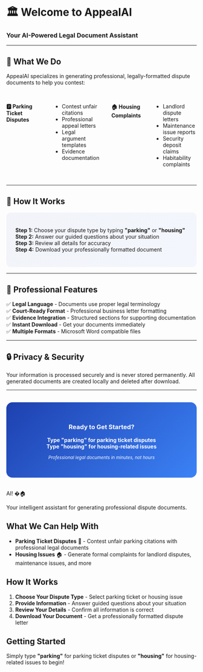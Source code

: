 # 🏛️ Welcome to AppealAI

### Your AI-Powered Legal Document Assistant

---

## 🎯 **What We Do**

AppealAI specializes in generating professional, legally-formatted dispute documents to help you contest:

<div style="display: flex; gap: 2rem; margin: 2rem 0;">

**🅿️ Parking Ticket Disputes**
- Contest unfair citations
- Professional appeal letters
- Legal argument templates
- Evidence documentation

**🏠 Housing Complaints**
- Landlord dispute letters
- Maintenance issue reports
- Security deposit claims
- Habitability complaints

</div>

---

## 🚀 **How It Works**

<div style="background: linear-gradient(135deg, rgba(30, 64, 175, 0.05) 0%, rgba(59, 130, 246, 0.05) 100%); padding: 1.5rem; border-radius: 12px; margin: 1rem 0;">

**Step 1:** Choose your dispute type by typing **"parking"** or **"housing"**  
**Step 2:** Answer our guided questions about your situation  
**Step 3:** Review all details for accuracy  
**Step 4:** Download your professionally formatted document  

</div>

---

## 💼 **Professional Features**

✅ **Legal Language** - Documents use proper legal terminology  
✅ **Court-Ready Format** - Professional business letter formatting  
✅ **Evidence Integration** - Structured sections for supporting documentation  
✅ **Instant Download** - Get your documents immediately  
✅ **Multiple Formats** - Microsoft Word compatible files  

---

## 🔒 **Privacy & Security**

Your information is processed securely and is never stored permanently. All generated documents are created locally and deleted after download.

---

<div style="text-align: center; margin: 2rem 0; padding: 2rem; background: linear-gradient(135deg, #1e40af 0%, #3b82f6 100%); color: white; border-radius: 16px;">

### Ready to Get Started?

**Type "parking" for parking ticket disputes**  
**Type "housing" for housing-related issues**

<small>*Professional legal documents in minutes, not hours*</small>

</div>AI! �🏠

Your intelligent assistant for generating professional dispute documents.

## What We Can Help With

- **Parking Ticket Disputes** 🎫 - Contest unfair parking citations with professional legal documents
- **Housing Issues** 🏠 - Generate formal complaints for landlord disputes, maintenance issues, and more

## How It Works

1. **Choose Your Dispute Type** - Select parking ticket or housing issue
2. **Provide Information** - Answer guided questions about your situation  
3. **Review Your Details** - Confirm all information is correct
4. **Download Your Document** - Get a professionally formatted dispute letter

## Getting Started

Simply type **"parking"** for parking ticket disputes or **"housing"** for housing-related issues to begin!

